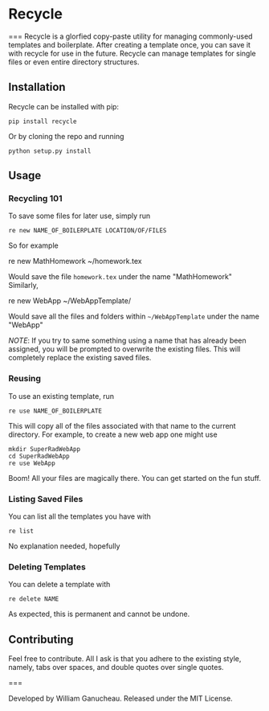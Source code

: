 # Recycle

===
Recycle is a glorfied copy-paste utility for managing commonly-used templates
and boilerplate. After creating a template once, you can save it with recycle
for use in the future. Recycle can manage templates for single files or
even entire directory structures.

## Installation
Recycle can be installed with pip:

    pip install recycle

Or by cloning the repo and running

    python setup.py install

## Usage

### Recycling 101

To save some files for later use, simply run

    re new NAME_OF_BOILERPLATE LOCATION/OF/FILES

So for example

   re new MathHomework ~/homework.tex

Would save the file `homework.tex` under the name "MathHomework"
Similarly,

   re new WebApp ~/WebAppTemplate/

Would save all the files and folders within `~/WebAppTemplate` under the name
"WebApp"

*NOTE*: If you try to same something using a name that has already been
assigned, you will be prompted to overwrite the existing files.
This will completely replace the existing saved files.

### Reusing

To use an existing template, run

    re use NAME_OF_BOILERPLATE

This will copy all of the files associated with that name to the current directory.
For example, to create a new web app one might use

    mkdir SuperRadWebApp
    cd SuperRadWebApp
    re use WebApp

Boom! All your files are magically there. You can get started on the fun stuff.

### Listing Saved Files

You can list all the templates you have with

    re list

No explanation needed, hopefully

### Deleting Templates

You can delete a template with

    re delete NAME

As expected, this is permanent and cannot be undone.

## Contributing

Feel free to contribute. All I ask is that you adhere to the existing style,
namely, tabs over spaces, and double quotes over single quotes.

===

Developed by William Ganucheau. Released under the MIT License.
